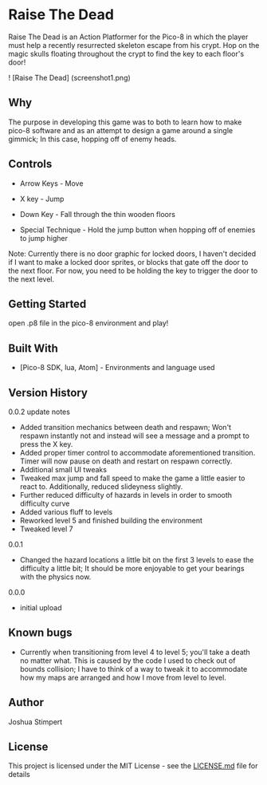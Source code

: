 # Raise The Dead

Raise The Dead is an Action Platformer for the Pico-8 in which the player must help a recently resurrected skeleton escape from his crypt. Hop on the magic skulls floating throughout the crypt to find the key to each floor's door!

! [Raise The Dead] (screenshot1.png)

## Why

The purpose in developing this game was to both to learn how to make pico-8 software and as an attempt to design a game around a single gimmick; In this case, hopping off of enemy heads.

## Controls

* Arrow Keys - Move

* X key - Jump

* Down Key - Fall through the thin wooden floors

* Special Technique - Hold the jump button when hopping off of enemies to jump higher

Note: Currently there is no door graphic for locked doors, I haven't decided if I want to make a locked door sprites, or blocks that gate off the door to the next floor. For now, you need to be holding the key to trigger the door to the next level.

## Getting Started

open .p8 file in the pico-8 environment and play!

## Built With

* [Pico-8 SDK, lua, Atom] - Environments and language used
	

## Version History

0.0.2 update notes

* Added transition mechanics between death and respawn; Won't respawn instantly not and instead will see a message and a prompt to press the X key.
* Added proper timer control to accommodate aforementioned transition. Timer will now pause on death and restart on respawn correctly.
* Additional small UI tweaks
* Tweaked max jump and fall speed to make the game a little easier to react to.  Additionally, reduced slideyness slightly.
* Further reduced difficulty of hazards in levels in order to smooth difficulty curve
* Added various fluff to levels
* Reworked level 5 and finished building the environment
* Tweaked level 7

0.0.1

* Changed the hazard locations a little bit on the first 3 levels to ease the difficulty a little bit; It should be more enjoyable to get your bearings with the physics now.
	
0.0.0

* initial upload	
	
## Known bugs

* Currently when transitioning from level 4 to level 5; you'll take a death no matter what. This is caused by the code I used to check out of bounds collision; I have to think of a way to tweak it to accommodate how my maps are arranged and how I move from level to level.


## Author

Joshua Stimpert

## License

This project is licensed under the MIT License - see the [LICENSE.md](LICENSE.md) file for details



